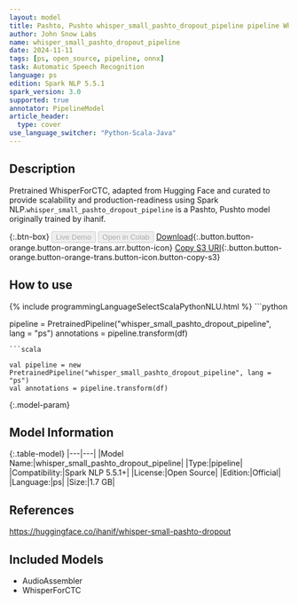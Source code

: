 ```yaml
---
layout: model
title: Pashto, Pushto whisper_small_pashto_dropout_pipeline pipeline WhisperForCTC from ihanif
author: John Snow Labs
name: whisper_small_pashto_dropout_pipeline
date: 2024-11-11
tags: [ps, open_source, pipeline, onnx]
task: Automatic Speech Recognition
language: ps
edition: Spark NLP 5.5.1
spark_version: 3.0
supported: true
annotator: PipelineModel
article_header:
  type: cover
use_language_switcher: "Python-Scala-Java"
---
```


## Description

Pretrained WhisperForCTC, adapted from Hugging Face and curated to provide scalability and production-readiness using Spark NLP.`whisper_small_pashto_dropout_pipeline` is a Pashto, Pushto model originally trained by ihanif.

{:.btn-box}
<button class="button button-orange" disabled>Live Demo</button>
<button class="button button-orange" disabled>Open in Colab</button>
[Download](https://s3.amazonaws.com/auxdata.johnsnowlabs.com/public/models/whisper_small_pashto_dropout_pipeline_ps_5.5.1_3.0_1731343433461.zip){:.button.button-orange.button-orange-trans.arr.button-icon}
[Copy S3 URI](s3://auxdata.johnsnowlabs.com/public/models/whisper_small_pashto_dropout_pipeline_ps_5.5.1_3.0_1731343433461.zip){:.button.button-orange.button-orange-trans.button-icon.button-copy-s3}

## How to use



<div class="tabs-box" markdown="1">
{% include programmingLanguageSelectScalaPythonNLU.html %}
```python

pipeline = PretrainedPipeline("whisper_small_pashto_dropout_pipeline", lang = "ps")
annotations =  pipeline.transform(df)   

```
```scala

val pipeline = new PretrainedPipeline("whisper_small_pashto_dropout_pipeline", lang = "ps")
val annotations = pipeline.transform(df)

```
</div>

{:.model-param}
## Model Information

{:.table-model}
|---|---|
|Model Name:|whisper_small_pashto_dropout_pipeline|
|Type:|pipeline|
|Compatibility:|Spark NLP 5.5.1+|
|License:|Open Source|
|Edition:|Official|
|Language:|ps|
|Size:|1.7 GB|

## References

https://huggingface.co/ihanif/whisper-small-pashto-dropout

## Included Models

- AudioAssembler
- WhisperForCTC